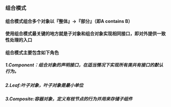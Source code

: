 ### 组合模式
#### 组合模式组合多个对象以『整体』->『部分』（即A contains B）
#### 使用组合模式最关键的地方就是子对象和组合对象实现相同接口，即对外提供一致性处理的入口
#### 组合模式主要包含如下角色
##### 1.Component：组合对象的声明接口，在适当情况下实现所有类共有接口的默认行为。
##### 2.Leaf:叶子对象，叶子对象是最小单位
##### 3.Composite:容器对象，定义有枝节点的行为并用来存储子组件